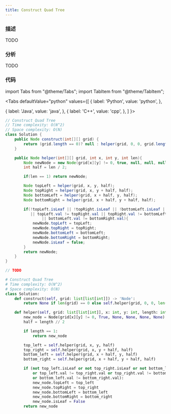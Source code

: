 ```yaml
---
title: Construct Quad Tree
---
```


### 描述

TODO

### 分析

TODO

### 代码

import Tabs from "@theme/Tabs";
import TabItem from "@theme/TabItem";

<Tabs
defaultValue="python"
values={[
{ label: 'Python', value: 'python', },

{ label: 'Java', value: 'java', },
{ label: 'C++', value: 'cpp', },
]
}>
<TabItem value="java">

```java
// Construct Quad Tree
// Time complexity: O(N^2)
// Space complexity: O(N)
class Solution {
    public Node construct(int[][] grid) {
        return (grid.length == 0)? null : helper(grid, 0, 0, grid.length);
    }

    public Node helper(int[][] grid, int x, int y, int len){
        Node newNode = new Node(grid[x][y] != 0, true, null, null, null, null);
        int half = len / 2;

        if(len == 1) return newNode;

        Node topLeft = helper(grid, x, y, half);    
        Node topRight = helper(grid, x, y + half, half);
        Node bottomLeft = helper(grid, x + half, y, half);                            
        Node bottomRight = helper(grid, x + half, y + half, half);

        if(!topLeft.isLeaf || !topRight.isLeaf || !bottomLeft.isLeaf || !bottomRight.isLeaf
           || topLeft.val != topRight.val || topRight.val != bottomLeft.val 
                || bottomLeft.val != bottomRight.val){
            newNode.topLeft = topLeft;
            newNode.topRight = topRight;
            newNode.bottomLeft = bottomLeft;
            newNode.bottomRight = bottomRight;
            newNode.isLeaf = false;
        }
        return newNode;
    }
}
```

</TabItem>
<TabItem value="cpp">

```cpp
// TODO
```

</TabItem>

<TabItem value="python">

```python
# Construct Quad Tree
# Time complexity: O(N^2)
# Space complexity: O(N)
class Solution:
    def construct(self, grid: list[list[int]]) -> 'Node':
        return None if len(grid) == 0 else self.helper(grid, 0, 0, len(grid))

    def helper(self, grid: list[list[int]], x: int, y: int, length: int) -> 'Node':
        new_node = Node(grid[x][y] != 0, True, None, None, None, None)
        half = length // 2

        if length == 1:
            return new_node

        top_left = self.helper(grid, x, y, half)
        top_right = self.helper(grid, x, y + half, half)
        bottom_left = self.helper(grid, x + half, y, half)
        bottom_right = self.helper(grid, x + half, y + half, half)

        if (not top_left.isLeaf or not top_right.isLeaf or not bottom_left.isLeaf or not bottom_right.isLeaf
            or top_left.val != top_right.val or top_right.val != bottom_left.val
            or bottom_left.val != bottom_right.val):
            new_node.topLeft = top_left
            new_node.topRight = top_right
            new_node.bottomLeft = bottom_left
            new_node.bottomRight = bottom_right
            new_node.isLeaf = False
        return new_node
```

</TabItem>
</Tabs>
